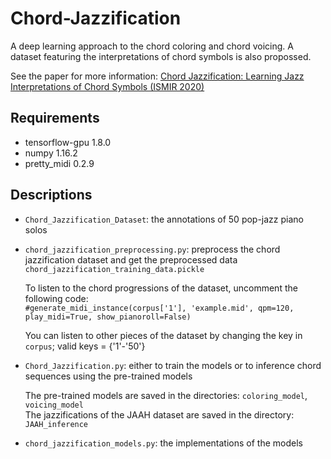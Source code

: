 # Chord-Jazzification
A deep learning approach to the chord coloring and chord voicing. A dataset featuring the interpretations of chord symbols is also propossed.

See the paper for more information: [Chord Jazzification: Learning Jazz Interpretations of Chord Symbols (ISMIR 2020)](https://program.ismir2020.net/static/final_papers/90.pdf)

## Requirements
* tensorflow-gpu 1.8.0 <br />
* numpy 1.16.2 <br />
* pretty_midi 0.2.9 <br />


## Descriptions
* `Chord_Jazzification_Dataset`: the annotations of 50 pop-jazz piano solos
* `chord_jazzification_preprocessing.py`: preprocess the chord jazzification dataset and get the preprocessed data `chord_jazzification_training_data.pickle`
   
   To listen to the chord progressions of the dataset, uncomment the following code: <br />
	 ```#generate_midi_instance(corpus['1'], 'example.mid', qpm=120, play_midi=True, show_pianoroll=False)```

   You can listen to other pieces of the dataset by changing the key in `corpus`; valid keys = {'1'-'50'}

* `Chord_Jazzification.py`: either to train the models or to inference chord sequences using the pre-trained models

   The pre-trained models are saved in the directories: `coloring_model`, `voicing_model` <br />
   The jazzifications of the JAAH dataset are saved in the directory: `JAAH_inference`

* `chord_jazzification_models.py`: the implementations of the models
